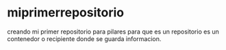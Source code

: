 # miprimerrepositorio
creando mi primer repositorio para pilares
para que es un repositorio es un contenedor o recipiente donde se guarda informacion.
